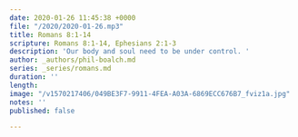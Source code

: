 ```yaml
---
date: 2020-01-26 11:45:38 +0000
file: "/2020/2020-01-26.mp3"
title: Romans 8:1-14
scripture: Romans 8:1-14, Ephesians 2:1-3
description: 'Our body and soul need to be under control. '
author: _authors/phil-boalch.md
series: _series/romans.md
duration: ''
length: 
image: "/v1570217406/049BE3F7-9911-4FEA-A03A-6869ECC676B7_fviz1a.jpg"
notes: ''
published: false

---
```


